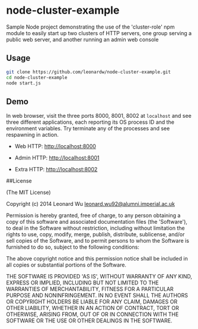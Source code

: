 # node-cluster-example

Sample Node project demonstrating the use of the 'cluster-role' npm module to easily start up two clusters
of HTTP servers, one group serving a public web server, and another running an admin web console

## Usage

```sh
git clone https://github.com/leonardw/node-cluster-example.git
cd node-cluster-example
node start.js
```

## Demo
In web browser, visit the three ports 8000, 8001, 8002 at `localhost` and see three different applications, each
reporting its OS process ID and the environment variables. Try terminate any of the processes
and see respawning in action.
 
* Web HTTP: [http://localhost:8000](http://localhost:8000)
 
* Admin HTTP: [http://localhost:8001](http://localhost:8001)
 
* Extra HTTP: [http://localhost:8002](http://localhost:8002)


##License

(The MIT License)

Copyright (c) 2014 Leonard Wu <leonard.wu92@alumni.imperial.ac.uk>

Permission is hereby granted, free of charge, to any person obtaining a copy of this software and associated documentation files (the 'Software'), to deal in the Software without restriction, including without limitation the rights to use, copy, modify, merge, publish, distribute, sublicense, and/or sell copies of the Software, and to permit persons to whom the Software is furnished to do so, subject to the following conditions:

The above copyright notice and this permission notice shall be included in all copies or substantial portions of the Software.

THE SOFTWARE IS PROVIDED 'AS IS', WITHOUT WARRANTY OF ANY KIND, EXPRESS OR IMPLIED, INCLUDING BUT NOT LIMITED TO THE WARRANTIES OF MERCHANTABILITY, FITNESS FOR A PARTICULAR PURPOSE AND NONINFRINGEMENT. IN NO EVENT SHALL THE AUTHORS OR COPYRIGHT HOLDERS BE LIABLE FOR ANY CLAIM, DAMAGES OR OTHER LIABILITY, WHETHER IN AN ACTION OF CONTRACT, TORT OR OTHERWISE, ARISING FROM, OUT OF OR IN CONNECTION WITH THE SOFTWARE OR THE USE OR OTHER DEALINGS IN THE SOFTWARE.
